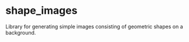 # shape_images
Library for generating simple images consisting of geometric shapes on a background.
